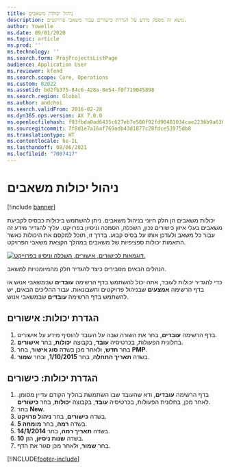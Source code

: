 ```yaml
---
title: ניהול יכולות משאבים
description: נושא זה מספק מידע על הגדרת כישורים‬ עבור משאבי פרויקטים.
author: Yowelle
ms.date: 09/01/2020
ms.topic: article
ms.prod: ''
ms.technology: ''
ms.search.form: ProjProjectsListPage
audience: Application User
ms.reviewer: kfend
ms.search.scope: Core, Operations
ms.custom: 82022
ms.assetid: bd2fb375-84c6-428a-8e54-f0f719045898
ms.search.region: Global
ms.author: andchoi
ms.search.validFrom: 2016-02-28
ms.dyn365.ops.version: AX 7.0.0
ms.openlocfilehash: f93fbda0ad6435c627eb7e580f92fd90481034cae2236b9a636195883470ca5c
ms.sourcegitcommit: 7f8d1e7a16af769adb43d1877c28fdce53975db8
ms.translationtype: HT
ms.contentlocale: he-IL
ms.lasthandoff: 08/06/2021
ms.locfileid: "7007417"
---
```

# <a name="manage-resource-competencies"></a>ניהול יכולות משאבים

[!include [banner](../includes/banner.md)]

יכולות משאבים הן חלק חיוני בניהול משאבים. ניתן להשתמש ביכולות כבסיס לקביעת משאבים בעלי איזון כישורים נכון, השכלה, הסמכה וניסיון בפרויקט. עליך להגדיר מידע זה עבור כל משאב ולעדכן אותו על בסיס קבוע. בדרך זו, תוכל למקסם את היכולות כאשר התאמות יכולות ספציפיות של משאבים במהלך הקצאת משאבי הפרויקט.

[![דוגמאות לכישורים, אישורים, השכלה וניסיון בפרוייקט.](./media/projectresourcing06-1024x383.jpg)](./media/projectresourcing06.jpg)

הנהלים הבאים מסבירים כיצד להגדיר חלק מהמיומנויות למשאב.

כדי להגדיר יכולות לעובד, אתה יכול להשתמש בדף הרשימה **עובדים** שבמשאבי אנוש או בדף הרשימה **אמצעים** שבניהול פרויקטים וחשבונאות. עבור ההליכים הבאים, יש להשתמש בדף הרשימה **עובדים** שבמשאבי אנוש.

## <a name="set-up-competencies-certificates"></a>הגדרת יכולות: אישורים

1. בדף הרשימה **עובדים**, בחר את השורה שבה על העובד להוסיף מידע על אישורים.
2. בחלונית הפעולות, בכרטיסיה **עובד**, בקבוצה **יכולות**, בחר **אישורים**.
3. בחר **חדש**, ולאחר מכן בשדה **סוג אישור**, בחר **PMP**.
4. בשדה **תאריך התחלה**, בחר **1/10/2015**, ובחר **שמור**.

## <a name="set-up-competencies-skills"></a>הגדרת יכולות: כישורים

1. בדף הרשימה **עובדים**, ודא שהעובד שבו השתמשת בהליך הקודם עדיין מסומן. לאחר מכן, בחלונית הפעולות, בכרטיסיה **עובד**, בקבוצה **יכולות**, בחר **כישורים**.
2. בחר **New**.
3. בשדה **כישורים**, בחר **ניהול פרויקט**.
4. בשדה **רמה**, בחר **מומחה 5**.
5. בשדה **תאריך רמה**, בחר **14/1/2014**.
6. בשדה **שנות ניסיון**, הזן **10**.
7. בחר **שמור**, ולאחר מכן סגור את הדף.


[!INCLUDE[footer-include](../includes/footer-banner.md)]